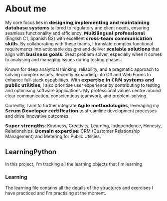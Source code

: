 
# About me

My core focus lies in 𝗱𝗲𝘀𝗶𝗴𝗻𝗶𝗻𝗴,𝗶𝗺𝗽𝗹𝗲𝗺𝗲𝗻𝘁𝗶𝗻𝗴 𝗮𝗻𝗱 𝗺𝗮𝗶𝗻𝘁𝗮𝗶𝗻𝗶𝗻𝗴 𝗱𝗮𝘁𝗮𝗯𝗮𝘀𝗲 𝘀𝘆𝘀𝘁𝗲𝗺𝘀 tailored to regulatory and client needs, ensuring seamless functionality and efficiency. 𝗠𝘂𝗹𝘁𝗶𝗹𝗶𝗻𝗴𝘂𝗮𝗹 𝗽𝗿𝗼𝗳𝗲𝘀𝘀𝗶𝗼𝗻𝗮𝗹 (English C1, Spanish B2) with excellent 𝗰𝗿𝗼𝘀𝘀-𝘁𝗲𝗮𝗺 𝗰𝗼𝗺𝗺𝘂𝗻𝗶𝗰𝗮𝘁𝗶𝗼𝗻 𝘀𝗸𝗶𝗹𝗹𝘀. By collaborating with these teams, I translate complex functional requirements into actionable designs and deliver 𝘀𝗰𝗮𝗹𝗮𝗯𝗹𝗲 𝘀𝗼𝗹𝘂𝘁𝗶𝗼𝗻𝘀 that align with 𝗯𝘂𝘀𝗶𝗻𝗲𝘀𝘀 𝗴𝗼𝗮𝗹𝘀. Great problem solver, especially when it comes to analysing and managing issues during testing phases.

Known for deep analytical thinking, reliability, and a pragmatic approach to solving complex issues. Recently expanding into C# and Web Forms to enhance full-stack capabilities.
With 𝗲𝘅𝗽𝗲𝗿𝘁𝗶𝘀𝗲 𝗶𝗻 𝗖𝗥𝗠 𝘀𝘆𝘀𝘁𝗲𝗺𝘀 𝗮𝗻𝗱 𝗽𝘂𝗯𝗹𝗶𝗰 𝘂𝘁𝗶𝗹𝗶𝘁𝗶𝗲𝘀, I also prioritise user experience by contributing to testing and optimising software applications. My professional values centre around clear communication, conscientious teamwork, and problem-solving.

Currently, I aim to further integrate 𝗔𝗴𝗶𝗹𝗲 𝗺𝗲𝘁𝗵𝗼𝗱𝗼𝗹𝗼𝗴𝗶𝗲𝘀, leveraging my 𝗦𝗰𝗿𝘂𝗺 𝗗𝗲𝘃𝗲𝗹𝗼𝗽𝗲𝗿 𝗰𝗲𝗿𝘁𝗶𝗳𝗶𝗰𝗮𝘁𝗶𝗼𝗻 to streamline development processes and drive innovative outcomes.

𝗦𝘂𝗽𝗲𝗿 𝘀𝘁𝗿𝗲𝗻𝗴𝘁𝗵𝘀: Kindness, Creativity, Learning, Independence, Honesty,
Relationships.
𝗗𝗼𝗺𝗮𝗶𝗻 𝗲𝘅𝗽𝗲𝗿𝘁𝗶𝘀𝗲: CRM (Customer Relationship Management) and Metering for Public Utilities.

## LearningPython

In this project, I'm tracking all the learning objects that I'm learning.

### Learning

The learning file contains all the details of the structures and exercises I have practiced and I'm practising at the moment.

